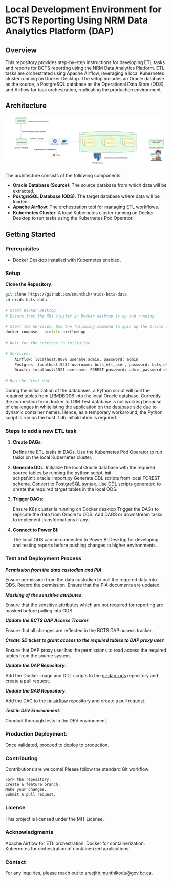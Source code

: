 # Local Development Environment for BCTS Reporting Using NRM Data Analytics Platform (DAP)

## Overview

This repository provides step-by-step instructions for developing ETL tasks and reports for BCTS reporting using the NRM Data Analytics Platform. ETL tasks are orchestrated using Apache Airflow, leveraging a local Kubernetes cluster running on Docker Desktop. The setup includes an Oracle database as the source, a PostgreSQL database as the Operational Data Store (ODS), and Airflow for task orchestration, replicating the production environment.

## Architecture

![Architecture Diagram](./images/BCTS%20Local%20Development%20Environment.jpeg) 

The architecture consists of the following components:

- **Oracle Database (Source)**: The source database from which data will be extracted.
- **PostgreSQL Database (ODS)**: The target database where data will be loaded.
- **Apache Airflow**: The orchestration tool for managing ETL workflows.
- **Kubernetes Cluster**: A local Kubernetes cluster running on Docker Desktop to run tasks using the Kubernetes Pod Operator.

## Getting Started

### Prerequisites

- Docker Desktop installed with Kubernetes enabled.

### Setup

**Clone the Repository**:
```bash
git clone https://github.com/smunthik/nrids-bcts-data
cd nrids-bcts-data

# Start Docker Desktop
# Ensure that the K8s cluster in Docker desktop is up and running

# Start the Services: Use the following command to spin up the Oracle database, PostgreSQL database, and Airflow:
docker-compose --profile airflow up

# Wait for the services to initialize

# Services:
    Airflow: localhost:8080 usename:admin, password: admin
    Postgres: localhost:5432 username: bcts_etl_user, password: bcts_etl_user, database: ods
    Oracle: localhost:1521 username: FOREST password: admin_password database: LRM

# Run the `test_dag`
```

During the initialization of the databases, a Python script will pull the required tables from LRMDBQ06 into the local Oracle database.
Currently, the connection from docker to LRM Test database is not working because of challenges in whitelisting the application on the database side due to dynamic container names. Hence, as a temporary workaround, the Python script is run on the host if db initialization is required. 

### Steps to add a new ETL task
1. **Create DAGs**:

    Define the ETL tasks in DAGs.
    Use the Kubernetes Pod Operator to run tasks on the local Kubernetes cluster.

2. **Generate DDL**:
    Initialize the local Oracle database with the required source tables by running the python script, init-scripts\init_oracle_import.py
    Generate DDL scripts from local FOREST schema. Convert to PostgreSQL syntax.
    Use DDL scripts generated to create the required target tables in the local ODS.

3. **Trigger DAGs**:

    Ensure K8s cluster is running on Docker desktop
    Trigger the DAGs to replicate the data from Oracle to ODS.
    Add DAGS or downstream tasks to implement transformations if any.

4. **Connect to Power BI**:

    The local ODS can be connected to Power BI Desktop for developing and testing reports before pushing changes to higher environments.

### Test and Deployment Process

***Permission from the data custodian and PIA***:

Ensure permission from the data custodian to pull the required data into ODS. Record the permission. 
Ensure that the PIA documents are updated

***Masking of the sensitive attributes***:

Ensure that the sensitive attributes which are not required for reporting are masked before pulling into ODS

***Update the BCTS DAP Access Tracker***:

Ensure that all changes are reflected in the BCTS DAP access tracker.

***Create SD ticket to grant access to the required tables to DAP proxy user***:

Ensure that DAP proxy user has the permissions to read access the required tables from the source system.

***Update the DAP Repository***:

Add the Docker image and DDL scripts to the [nr-dap-ods](https://github.com/bcgov/nr-dap-ods) repository and create a pull request.

***Update the DAG Repository***:

Add the DAG to the [nr-airflow](https://github.com/bcgov/nr-airflow) repository and create a pull request.

***Test in DEV Environment***:

Conduct thorough tests in the DEV environment.

### Production Deployment:

Once validated, proceed to deploy to production.

### Contributing
Contributions are welcome! Please follow the standard Git workflow:

    Fork the repository.
    Create a feature branch.
    Make your changes.
    Submit a pull request.

### License
This project is licensed under the MIT License.

### Acknowledgments
Apache Airflow for ETL orchestration.
Docker for containerization.
Kubernetes for orchestration of containerized applications.

### Contact
For any inquiries, please reach out to sreejith.munthikodu@gov.bc.ca.

